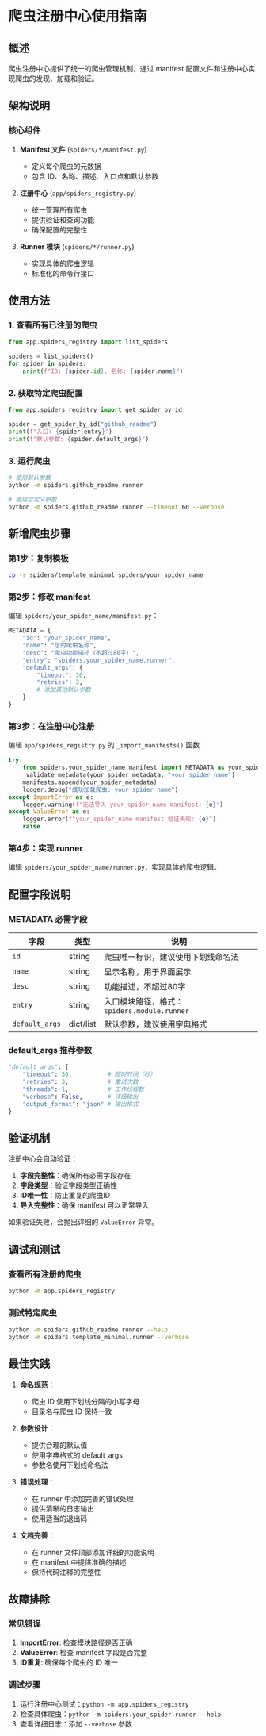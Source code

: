 # 爬虫注册中心使用指南

## 概述

爬虫注册中心提供了统一的爬虫管理机制，通过 manifest 配置文件和注册中心实现爬虫的发现、加载和验证。

## 架构说明

### 核心组件

1. **Manifest 文件** (`spiders/*/manifest.py`)
   - 定义每个爬虫的元数据
   - 包含 ID、名称、描述、入口点和默认参数

2. **注册中心** (`app/spiders_registry.py`)
   - 统一管理所有爬虫
   - 提供验证和查询功能
   - 确保配置的完整性

3. **Runner 模块** (`spiders/*/runner.py`)
   - 实现具体的爬虫逻辑
   - 标准化的命令行接口

## 使用方法

### 1. 查看所有已注册的爬虫

```python
from app.spiders_registry import list_spiders

spiders = list_spiders()
for spider in spiders:
    print(f"ID: {spider.id}, 名称: {spider.name}")
```

### 2. 获取特定爬虫配置

```python
from app.spiders_registry import get_spider_by_id

spider = get_spider_by_id("github_readme")
print(f"入口: {spider.entry}")
print(f"默认参数: {spider.default_args}")
```

### 3. 运行爬虫

```bash
# 使用默认参数
python -m spiders.github_readme.runner

# 使用自定义参数
python -m spiders.github_readme.runner --timeout 60 --verbose
```

## 新增爬虫步骤

### 第1步：复制模板

```bash
cp -r spiders/template_minimal spiders/your_spider_name
```

### 第2步：修改 manifest

编辑 `spiders/your_spider_name/manifest.py`：

```python
METADATA = {
    "id": "your_spider_name",
    "name": "您的爬虫名称",
    "desc": "爬虫功能描述（不超过80字）",
    "entry": "spiders.your_spider_name.runner",
    "default_args": {
        "timeout": 30,
        "retries": 3,
        # 添加其他默认参数
    }
}
```

### 第3步：在注册中心注册

编辑 `app/spiders_registry.py` 的 `_import_manifests()` 函数：

```python
try:
    from spiders.your_spider_name.manifest import METADATA as your_spider_metadata
    _validate_metadata(your_spider_metadata, "your_spider_name")
    manifests.append(your_spider_metadata)
    logger.debug("成功加载爬虫: your_spider_name")
except ImportError as e:
    logger.warning(f"无法导入 your_spider_name manifest: {e}")
except ValueError as e:
    logger.error(f"your_spider_name manifest 验证失败: {e}")
    raise
```

### 第4步：实现 runner

编辑 `spiders/your_spider_name/runner.py`，实现具体的爬虫逻辑。

## 配置字段说明

### METADATA 必需字段

| 字段 | 类型 | 说明 |
|------|------|------|
| `id` | string | 爬虫唯一标识，建议使用下划线命名法 |
| `name` | string | 显示名称，用于界面展示 |
| `desc` | string | 功能描述，不超过80字 |
| `entry` | string | 入口模块路径，格式：`spiders.module.runner` |
| `default_args` | dict/list | 默认参数，建议使用字典格式 |

### default_args 推荐参数

```python
"default_args": {
    "timeout": 30,          # 超时时间（秒）
    "retries": 3,           # 重试次数
    "threads": 1,           # 工作线程数
    "verbose": False,       # 详细输出
    "output_format": "json" # 输出格式
}
```

## 验证机制

注册中心会自动验证：

1. **字段完整性**：确保所有必需字段存在
2. **字段类型**：验证字段类型正确性
3. **ID唯一性**：防止重复的爬虫ID
4. **导入完整性**：确保 manifest 可以正常导入

如果验证失败，会抛出详细的 `ValueError` 异常。

## 调试和测试

### 查看所有注册的爬虫

```bash
python -m app.spiders_registry
```

### 测试特定爬虫

```bash
python -m spiders.github_readme.runner --help
python -m spiders.template_minimal.runner --verbose
```

## 最佳实践

1. **命名规范**：
   - 爬虫 ID 使用下划线分隔的小写字母
   - 目录名与爬虫 ID 保持一致

2. **参数设计**：
   - 提供合理的默认值
   - 使用字典格式的 default_args
   - 参数名使用下划线命名法

3. **错误处理**：
   - 在 runner 中添加完善的错误处理
   - 提供清晰的日志输出
   - 使用适当的退出码

4. **文档完善**：
   - 在 runner 文件顶部添加详细的功能说明
   - 在 manifest 中提供准确的描述
   - 保持代码注释的完整性

## 故障排除

### 常见错误

1. **ImportError**: 检查模块路径是否正确
2. **ValueError**: 检查 manifest 字段是否完整
3. **ID重复**: 确保每个爬虫的 ID 唯一

### 调试步骤

1. 运行注册中心测试：`python -m app.spiders_registry`
2. 检查具体爬虫：`python -m spiders.your_spider.runner --help`
3. 查看详细日志：添加 `--verbose` 参数